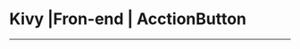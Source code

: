 Kivy |Fron-end | AcctionButton
=======================




-----------------------------------------------------------------------------------------------------